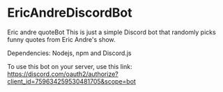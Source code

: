 # EricAndreDiscordBot
Eric andre quoteBot
This is just a simple Discord bot that randomly picks funny quotes from Eric
Andre's show.

Dependencies: Nodejs, npm and Discord.js

To use this bot on your server, use this link: https://discord.com/oauth2/authorize?client_id=759634259530481705&scope=bot
